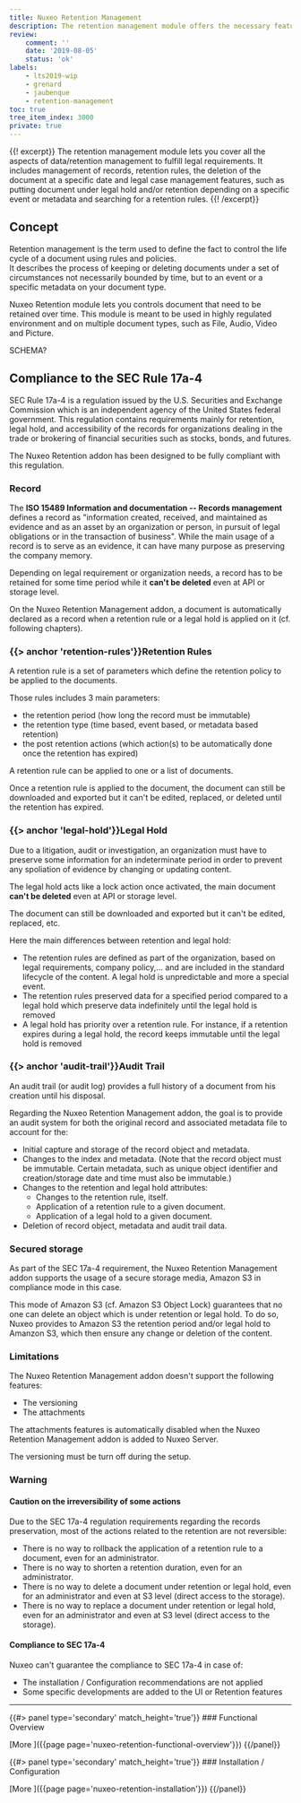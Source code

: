 ```yaml
---
title: Nuxeo Retention Management
description: The retention management module offers the necessary features to cover all the aspects of data/retention management to fulfill legal requirement.
review:
    comment: ''
    date: '2019-08-05'
    status: 'ok'
labels:
    - lts2019-wip
    - grenard
    - jaubenque
    - retention-management
toc: true
tree_item_index: 3000
private: true
---
```


{{! excerpt}}
The retention management module lets you cover all the aspects of data/retention management to fulfill legal requirements. It includes management of records, retention rules, the deletion of the document at a specific date and legal case management features, such as putting document under legal hold and/or retention depending on a specific event or metadata and searching for a retention rules.
{{! /excerpt}}

## Concept

Retention management is the term used to define the fact to control the life cycle of a document using rules and policies.</br>
It describes the process of keeping or deleting documents under a set of circumstances not necessarily bounded by time, but to an event or a specific metadata on your document type.

Nuxeo Retention module lets you controls document that need to be retained over time. This module is meant to be used in highly regulated environment and on multiple document types, such as File, Audio, Video and Picture.

SCHEMA?

## Compliance to the SEC Rule 17a-4

SEC Rule 17a-4 is a regulation issued by the U.S. Securities and Exchange Commission which is an independent agency of the United States federal government.
This regulation contains requirements mainly for retention, legal hold, and accessibility of the records for organizations dealing in the trade or brokering of financial securities such as stocks, bonds, and futures.

The Nuxeo Retention addon has been designed to be fully compliant with this regulation.

### Record

The **ISO 15489 Information and documentation -- Records management** defines a record as "information created, received, and maintained as evidence and as an asset by an organization or person, in pursuit of legal obligations or in the transaction of business". While the main usage of a record is to serve as an evidence, it can have many purpose as preserving the company memory.

Depending on legal requirement or organization needs, a record has to be retained for some time period while it **can't be deleted** even at API or storage level.

On the Nuxeo Retention Management addon, a document is automatically declared as a record when a retention rule or a legal hold is applied on it (cf. following chapters).

### {{> anchor 'retention-rules'}}Retention Rules

A retention rule is a set of parameters which define the retention policy to be applied to the documents.

Those rules includes 3 main parameters:
  - the retention period (how long the record must be immutable)
  - the retention type (time based, event based, or metadata based retention)
  - the post retention actions (which action(s) to be automatically done once the retention has expired)

A retention rule can be applied to one or a list of documents.

Once a retention rule is applied to the document, the document can still be downloaded and exported but it can't be edited, replaced, or deleted until the retention has expired.

### {{> anchor 'legal-hold'}}Legal Hold

Due to a litigation, audit or investigation, an organization must have to preserve some information for an indeterminate period in order to prevent any spoliation of evidence by changing or updating content.

The legal hold acts like a lock action once activated, the main document **can't be deleted** even at API or storage level.

The document can still be downloaded and exported but it can't be edited, replaced, etc.

Here the main differences between retention and legal hold:
  - The retention rules are defined as part of the organization, based on legal requirements, company policy,... and are included in the standard lifecycle of the content. A legal hold is unpredictable and more a special event.
  - The retention rules preserved data for a specified period compared to a legal hold which preserve data indefinitely until the legal hold is removed
  - A legal hold has priority over a retention rule. For instance, if a retention expires during a legal hold, the record keeps immutable until the legal hold is removed

### {{> anchor 'audit-trail'}}Audit Trail

An audit trail (or audit log) provides a full history of a document from his creation until his disposal.

Regarding the Nuxeo Retention Management addon, the goal is to provide an audit system for both the original record and associated metadata file to account for the:
  - Initial capture and storage of the record object and metadata.
  - Changes to the index and metadata. (Note that the record object must be immutable. Certain metadata, such as unique object identifier and creation/storage date and time must also be immutable.)
  - Changes to the retention and legal hold attributes:
      - Changes to the retention rule, itself.
      - Application of a retention rule to a given document.
      - Application of a legal hold to a given document.
  - Deletion of record object, metadata and audit trail data.


### Secured storage

As part of the SEC 17a-4 requirement, the Nuxeo Retention Management addon supports the usage of a secure storage media, Amazon S3 in compliance mode in this case.

This mode of Amazon S3 (cf. Amazon S3 Object Lock) guarantees that no one can delete an object which is under retention or legal hold. To do so, Nuxeo provides to Amazon S3 the retention period and/or legal hold to Amanzon S3, which then ensure any change or deletion of the content.

### Limitations

The Nuxeo Retention Management addon doesn't support the following features:
  - The versioning
  - The attachments

The attachments features is automatically disabled when the Nuxeo Retention Management addon is added to Nuxeo Server.

The versioning must be turn off during the setup.

### Warning

#### Caution on the irreversibility of some actions

Due to the SEC 17a-4 regulation requirements regarding the records preservation, most of the actions related to the retention are not reversible:
  - There is no way to rollback the application of a retention rule to a document, even for an administrator.
  - There is no way to shorten a retention duration, even for an administrator.
  - There is no way to delete a document under retention or legal hold, even for an administrator and even at S3 level (direct access to the storage).
  - There is no way to replace a document under retention or legal hold, even for an administrator and even at S3 level (direct access to the storage).

#### Compliance to SEC 17a-4

Nuxeo can't guarantee the compliance to SEC 17a-4 in case of:
  - The installation / Configuration recommendations are not applied
  - Some specific developments are added to the UI or Retention features


* * *

<div class="row" data-equalizer data-equalize-on="medium">
<div class="column medium-6">
{{#> panel type='secondary' match_height='true'}}
### Functional Overview



[More&nbsp;<i class="fa fa-long-arrow-right" aria-hidden="true"></i>]({{page page='nuxeo-retention-functional-overview'}})
{{/panel}}
</div>

<div class="column medium-6">
{{#> panel type='secondary' match_height='true'}}
### Installation / Configuration


[More&nbsp;<i class="fa fa-long-arrow-right" aria-hidden="true"></i>]({{page page='nuxeo-retention-installation'}})
{{/panel}}
</div>

</div>
